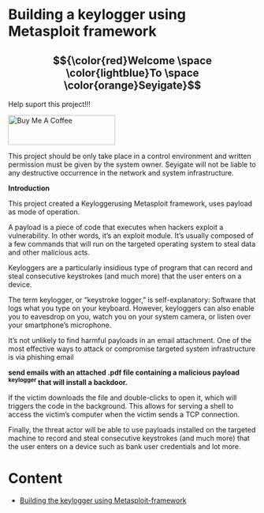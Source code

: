 # Building a keylogger using Metasploit framework
## $${\color{red}Welcome \space \color{lightblue}To \space \color{orange}Seyigate}$$

Help suport this project!!!

<a href="https://www.buymeacoffee.com/seyiphysica" target="_blank"><img src="https://cdn.buymeacoffee.com/buttons/v2/default-yellow.png" alt="Buy Me A Coffee" style="height: 60px !important;width: 217px !important;" ></a>

This project should be only take place in a control environment and written permission must be given by the system owner.
Seyigate will not be liable to any destructive occurrence in the network and system infrastructure. 


**Introduction** 

This project created a Keyloggerusing Metasploit framework, uses payload as mode of operation.

A payload is a piece of code that executes when hackers exploit a vulnerability. In other words, it’s an exploit module. It’s usually composed of a few commands that will run on the targeted operating system to steal data and other malicious acts.

Keyloggers are a particularly insidious type of program that can record and steal consecutive keystrokes (and much more) that the user enters on a device. 

The term keylogger, or “keystroke logger,” is self-explanatory: Software that logs what you type on your keyboard. However, keyloggers can also enable you to eavesdrop on you, watch you on your system camera, or listen over your smartphone’s microphone.

It’s not unlikely to find harmful payloads in an email attachment. One of the most effective ways to attack or compromise targeted system infrastructure is via phishing email 

**send emails with an attached .pdf file containing a malicious payload <sup>**keylogger**</sup> that will install a backdoor.**

If the victim downloads the file and double-clicks to open it, which will triggers the code in the background. This allows for serving a shell to access the victim’s computer when the victim sends a TCP connection.

Finally, the threat actor will be able to use payloads installed on the targeted machine to record and steal consecutive keystrokes (and much more) that the user enters on a device such as bank user credentials and lot more. 


# **Content**
* [Building the keylogger using Metasploit-framework](https://github.com/Seyigate/gate_Keylogger/blob/main/Building%20the%20keylogger%20using%20Metasploit-framework)



